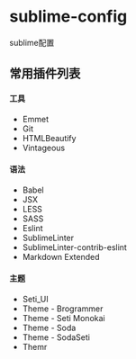 # sublime-config
sublime配置

## 常用插件列表

#### 工具

- Emmet
- Git
- HTMLBeautify
- Vintageous 

#### 语法
- Babel
- JSX
- LESS
- SASS
- Eslint
- SublimeLinter
- SublimeLinter-contrib-eslint
- Markdown Extended


#### 主题
- Seti_UI
- Theme - Brogrammer
- Theme - Seti Monokai
- Theme - Soda
- Theme - SodaSeti
- Themr


